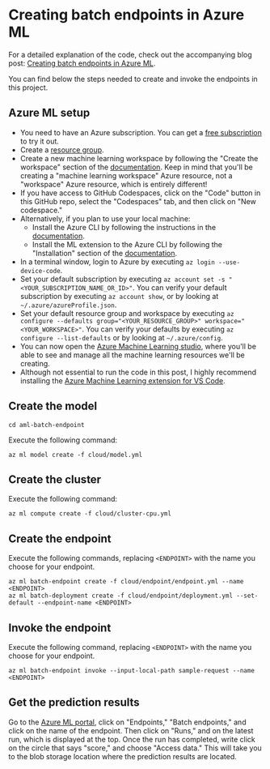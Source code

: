 # Creating batch endpoints in Azure ML

For a detailed explanation of the code, check out the accompanying blog post: [Creating batch endpoints in Azure ML](https://bea.stollnitz.com/blog/batch-endpoint/).

You can find below the steps needed to create and invoke the endpoints in this project.


## Azure ML setup

* You need to have an Azure subscription. You can get a [free subscription](https://azure.microsoft.com/en-us/free?WT.mc_id=aiml-36386-bstollnitz) to try it out.
* Create a [resource group](https://docs.microsoft.com/en-us/azure/azure-resource-manager/management/manage-resource-groups-portal?WT.mc_id=aiml-36386-bstollnitz).
* Create a new machine learning workspace by following the "Create the workspace" section of the [documentation](https://docs.microsoft.com/en-us/azure/machine-learning/quickstart-create-resources?WT.mc_id=aiml-36386-bstollnitz). Keep in mind that you'll be creating a "machine learning workspace" Azure resource, not a "workspace" Azure resource, which is entirely different!
* If you have access to GitHub Codespaces, click on the "Code" button in this GitHub repo, select the "Codespaces" tab, and then click on "New codespace." 
* Alternatively, if you plan to use your local machine:
  * Install the Azure CLI by following the instructions in the [documentation](https://docs.microsoft.com/en-us/cli/azure/install-azure-cli?WT.mc_id=aiml-36386-bstollnitz).
  * Install the ML extension to the Azure CLI by following the "Installation" section of the [documentation](https://docs.microsoft.com/en-us/azure/machine-learning/how-to-configure-cli?WT.mc_id=aiml-36386-bstollnitz).
* In a terminal window, login to Azure by executing `az login --use-device-code`. 
* Set your default subscription by executing `az account set -s "<YOUR_SUBSCRIPTION_NAME_OR_ID>"`. You can verify your default subscription by executing `az account show`, or by looking at `~/.azure/azureProfile.json`.
* Set your default resource group and workspace by executing `az configure --defaults group="<YOUR_RESOURCE_GROUP>" workspace="<YOUR_WORKSPACE>"`. You can verify your defaults by executing `az configure --list-defaults` or by looking at `~/.azure/config`.
* You can now open the [Azure Machine Learning studio](https://ml.azure.com/?WT.mc_id=aiml-36386-bstollnitz), where you'll be able to see and manage all the machine learning resources we'll be creating.
* Although not essential to run the code in this post, I highly recommend installing the [Azure Machine Learning extension for VS Code](https://marketplace.visualstudio.com/items?itemName=ms-toolsai.vscode-ai).


## Create the model

```
cd aml-batch-endpoint
```

Execute the following command:

```
az ml model create -f cloud/model.yml
```


## Create the cluster

Execute the following command:

```
az ml compute create -f cloud/cluster-cpu.yml
```


## Create the endpoint

Execute the following commands, replacing `<ENDPOINT>` with the name you choose for your endpoint.

```
az ml batch-endpoint create -f cloud/endpoint/endpoint.yml --name <ENDPOINT>
az ml batch-deployment create -f cloud/endpoint/deployment.yml --set-default --endpoint-name <ENDPOINT>
```


## Invoke the endpoint

Execute the following command, replacing `<ENDPOINT>` with the name you choose for your endpoint.

```
az ml batch-endpoint invoke --input-local-path sample-request --name <ENDPOINT>
```


## Get the prediction results

Go to the [Azure ML portal](https://ml.azure.com), click on "Endpoints," "Batch endpoints," and click on the name of the endpoint. Then click on "Runs," and on the latest run, which is displayed at the top. Once the run has completed, write click on the circle that says "score," and choose "Access data." This will take you to the blob storage location where the prediction results are located.
